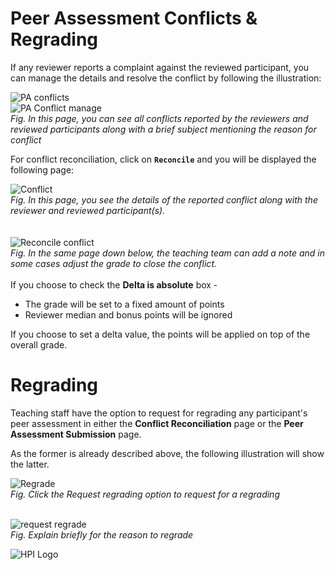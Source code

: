 

# Peer Assessment Conflicts & Regrading

If any reviewer reports a complaint against the reviewed participant, you can manage the details and resolve the conflict by following the illustration:  

![PA conflicts](../../img/courseadministration/peer_assessment/pa_conflicts.png)  
![PA Conflict manage](../../img/courseadministration/peer_assessment/pa_conflicts_1.png)  
*Fig. In this page, you can see all conflicts reported by the reviewers and reviewed participants along with a brief subject mentioning the reason for conflict*  

For conflict reconciliation, click on **`Reconcile`** and you will be displayed the following page:  

![Conflict](../../img/courseadministration/peer_assessment/reconcile_1.png)  
*Fig. In this page, you see the details of the reported conflict along with the reviewer and reviewed participant(s).*  
<br>  
![Reconcile conflict](../../img/courseadministration/peer_assessment/conflict_reconcile.png)  
*Fig. In the same page down below, the teaching team can add a note and in some cases adjust the grade to close the conflict.*  
<br>
If you choose to check the **Delta is absolute** box -  
* The grade will be set to a fixed amount of points
* Reviewer median and bonus points will be ignored  

If you choose to set a delta value, the points will be applied on top of the overall grade.  

# Regrading  

Teaching staff have the option to request for regrading any participant's peer assessment in either the **Conflict Reconciliation** page or the **Peer Assessment Submission** page.  

As the former is already described above, the following illustration will show the latter.  

![Regrade](../../img/courseadministration/peer_assessment/regrade.png)  
*Fig. Click the Request regrading option to request for a regrading*  
<br>

![request regrade](../../img/courseadministration/peer_assessment/regrad_req.png)  
*Fig. Explain briefly for the reason to regrade*

![HPI Logo](../../img/HPI_Logo.png)
